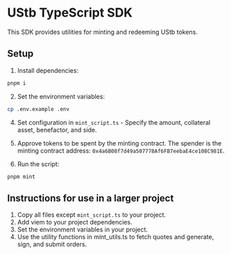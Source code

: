 # UStb TypeScript SDK

This SDK provides utilities for minting and redeeming UStb tokens.

## Setup

1. Install dependencies:

```bash
pnpm i
```

2. Set the environment variables:

```bash
cp .env.example .env
```

4. Set configuration in `mint_script.ts` - Specify the amount, collateral asset, benefactor, and side.

5. Approve tokens to be spent by the minting contract.  The spender is the minting contract address: `0x4a6B08f7d49a507778Af6FB7eebaE4ce108C981E`.

6. Run the script:

```bash
pnpm mint
```

## Instructions for use in a larger project

1. Copy all files except `mint_script.ts` to your project.
2. Add viem to your project dependencies.
3. Set the environment variables in your project.
4. Use the utility functions in mint_utils.ts to fetch quotes and generate, sign, and submit orders.
